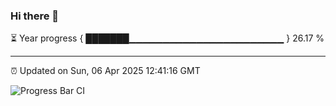 ### Hi there 👋

⏳ Year progress { ███████▁▁▁▁▁▁▁▁▁▁▁▁▁▁▁▁▁▁▁▁▁▁▁ } 26.17 %

---

⏰ Updated on Sun, 06 Apr 2025 12:41:16 GMT

![Progress Bar CI](https://github.com/ZhaoGui/ZhaoGui/workflows/Progress%20Bar%20CI/badge.svg)
